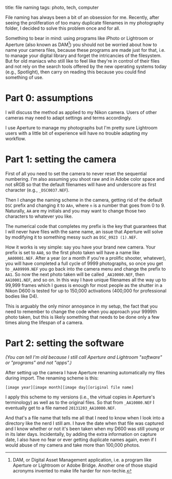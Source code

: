 title: file naming
tags: photo, tech, computer

File naming has always been a bit of an obsession for me. Recently, after seeing the proliferation of too many duplicate filenames in my photography folder, I decided to solve this problem once and for all.

Something to bear in mind: using programs like iPhoto or Lightroom or Aperture (also known as DAM[^nota-dam]) you should not be worried about how to name your camera files, because these programs are made just for that, i.e. to manage your digital library and forget the intricancies of the filesystem. But for old maniacs who still like to feel like they're in control of their files and not rely on the search tools offered by the new operating systems today (e.g., Spotlight), then carry on reading this because you could find something of use.

# Part 0: assumptions

I will discuss the method as applied to my Nikon camera. Users of other cameras may need to adapt settings and terms accordingly.

I use Aperture to manage my photographs but I'm pretty sure Lightroom users with a little bit of experience will have no trouble adapting my workflow.

# Part 1: setting the camera

First of all you need to set the camera to never reset the sequential numbering. I'm also assuming you shoot raw and in Adobe color space and not sRGB so that the default filenames will have and underscore as first character (e.g., `_DSC0037.NEF`).  

Then I change the naming scheme in the camera, getting rid of the default `DSC` prefix and changing it to `AAn`, where `n` is a number that goes from 0 to 9. Naturally, `AA` are my initials and you may want to change those two characters to whatever you like. 

The numerical code that completes my prefix is the key that guarantees that I will never have files with the same name, an issue that Aperture will solve by modifying it to something messy such as `DSC_0923 (1).NEF`. 

How it works is vey simple: say you have your brand new camera. Your prefix is set to `AA0`, so the first photo taken will have a name like `_AA00001.NEF`. After a year (or a month if you're a prolific shooter, whatever), you will have completed a full cycle of 9999 photographs, so once you get to `_AA09999.NEF` you go back into the camera menu and change the prefix to `AA1`. So now the next photo taken will be called `_AA10000.NEF`, then `AA10001.NEF`, and so on. In this way I have unique filenames all the way up to 99,999 frames which I guess is enough for most people as the shutter in a Nikon D600 is tested for up to 150,000 activations (400,000 for professional bodies like D4). 

This is arguably the only minor annoyance in my setup, the fact that you need to remember to change the code when you approach your 9999th photo taken, but this is likely something that needs to be done only a few times along the lifespan of a camera. 

# Part 2: setting the software

_(You can tell I'm old because I still call Aperture and Lightroom "software" or "programs" and not "apps".)_ 

After setting up the camera I have Aperture renaming automatically my files during import. The renaming scheme is this:

    [image year][image month][image day][original file name]
    
I apply this scheme to my versions (i.e., the virtual copies in Aperture's terminology) as well as to the original files. So that from `_AA10000.NEF` I eventually get to a file named `20131203_AA10000.NEF`.

And that's a file name that tells me all that I need to know when I look into a directory like the nerd I still am. I have the date when that file was captured and I know whether or not it's been taken when my D600 was still young or in its later days. Incidentally, by adding the extra information on capture date, I also have no fear or ever getting duplicate names again, even if I would abuse of my camera and take more than 100,000 photos.


[^nota-dam]: DAM, or Digital Asset Management application, i.e. a program like Aperture or Lightroom or Adobe Bridge. Another one of those stupid acronyms invented to make life harder for non-techie.
